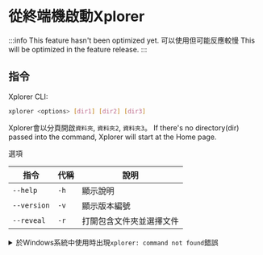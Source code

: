 # 從終端機啟動Xplorer

:::info This feature hasn't been optimized yet. 可以使用但可能反應較慢 This will be optimized in the feature release. :::

## 指令

Xplorer CLI:

```bash
xplorer <options> [dir1] [dir2] [dir3]
```

Xplorer會以分頁開啟`資料夾`, `資料夾2`, `資料夾3`。 If there's no directory(dir) passed into the command, Xplorer will start at the Home page.

選項

| 指令          | 代稱   | 說明           |
| ----------- | ---- | ------------ |
| `--help`    | `-h` | 顯示說明         |
| `--version` | `-v` | 顯示版本編號       |
| `--reveal`  | `-r` | 打開包含文件夾並選擇文件 |

<details>
<summary>
於Windows系統中使用時出現<code>xplorer: command not found</code>錯誤
</summary>

首先，您需要將指令新增至環境變數。

1. 在Windows系統中開啟`系統內容`
2. Click the `Environment Variables` button, it will pop up a window.
3. On the table, search for the `Path` variable and click on it.
4. Click the `Edit` button, it will pop up a window.
5. Click the `New` button.
6. Add `%USERPROFILE%\AppData\Local\Programs\xplorer`.

</details>
